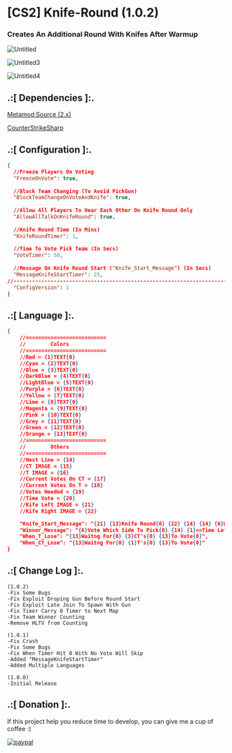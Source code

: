 # [CS2] Knife-Round (1.0.2)

### Creates An Additional Round With Knifes After Warmup

![Untitled](https://github.com/oqyh/cs2-Knife-Round/assets/48490385/5ca4d4a7-b103-42a6-9334-619d9c82a9f8)

![Untitled3](https://github.com/oqyh/cs2-Knife-Round/assets/48490385/c354f51b-3bfb-4e16-a571-4268e1edcc7b)

![Untitled4](https://github.com/oqyh/cs2-Knife-Round/assets/48490385/7d017fa3-6e10-4ea7-bab9-8a7204fb7a98)


## .:[ Dependencies ]:.
[Metamod:Source (2.x)](https://www.sourcemm.net/downloads.php/?branch=master)

[CounterStrikeSharp](https://github.com/roflmuffin/CounterStrikeSharp/releases)


## .:[ Configuration ]:.
```json
{
  //Freeze Players On Voting
  "FreezeOnVote": true,
  
  //Block Team Changing (To Avoid PickGun)
  "BlockTeamChangeOnVoteAndKnife": true,
  
  //Allow All Players To Hear Each Other On Knife Round Only
  "AllowAllTalkOnKnifeRound": true,
  
  //Knife Round Time (In Mins)
  "KnifeRoundTimer": 1,
  
  //Time To Vote Pick Team (In Secs)
  "VoteTimer": 50,
  
  //Message On Knife Round Start ("Knife_Start_Message") (In Secs)
  "MessageKnifeStartTimer": 25,
//-----------------------------------------------------------------------------------------
  "ConfigVersion": 1
}
```

## .:[ Language ]:.
```json
{
	//==========================
	//        Colors
	//==========================
	//Red = {1}TEXT{0}
	//Cyan = {2}TEXT{0}
	//Blue = {3}TEXT{0}
	//DarkBlue = {4}TEXT{0}
	//LightBlue = {5}TEXT{0}
	//Purple = {6}TEXT{0}
	//Yellow = {7}TEXT{0}
	//Lime = {8}TEXT{0}
	//Magenta = {9}TEXT{0}
	//Pink = {10}TEXT{0}
	//Grey = {11}TEXT{0}
	//Green = {12}TEXT{0}
	//Orange = {13}TEXT{0}
	//==========================
	//        Others
	//==========================
	//Next Line = {14}
	//CT IMAGE = {15}
	//T IMAGE = {16}
	//Current Votes On CT = {17}
	//Current Votes On T = {18}
	//Votes Needed = {19}
	//Time Vote = {20}
	//Kife Left IMAGE = {21}
	//Kife Right IMAGE = {22}

	"Knife_Start_Message": "{21} {13}Knife Round{0} {22} {14} {14} {6}Winner Will Choose Team Side{0}",
	"Winner_Message": "{6}Vote Which Side To Pick{0} {14} {1}==Time Left To Vote: {20} Secs =={0} {14} {7}!ct{0} {11}To Go CT Side Team{0} {14} {7}!t{0} {11}To Go T Side Team{0} {14} Votes On {15} [{17} / {19}] {14} Votes On {16} [{18} / {19}]",
	"When_T_Lose": "{13}Waitng For{0} {3}CT's{0} {13}To Vote{0}",
	"When_CT_Lose": "{13}Waitng For{0} {1}T's{0} {13}To Vote{0}"
}
```

## .:[ Change Log ]:.
```
(1.0.2)
-Fix Some Bugs
-Fix Exploit Droping Gun Before Round Start
-Fix Exploit Late Join To Spawn With Gun
-Fix Timer Carry 0 Timer to Next Map
-Fix Team Winner Counting
-Remove HLTV from Counting

(1.0.1)
-Fix Crash
-Fix Some Bugs
-Fix When Timer Hit 0 With No Vote Will Skip
-Added "MessageKnifeStartTimer"
-Added Multiple Languages

(1.0.0)
-Initial Release
```

## .:[ Donation ]:.

If this project help you reduce time to develop, you can give me a cup of coffee :)

[![paypal](https://www.paypalobjects.com/en_US/i/btn/btn_donateCC_LG.gif)](https://paypal.me/oQYh)
